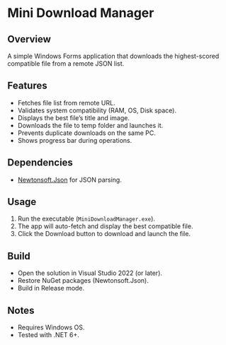 # Mini Download Manager

## Overview
A simple Windows Forms application that downloads the highest-scored compatible file from a remote JSON list.

## Features
- Fetches file list from remote URL.
- Validates system compatibility (RAM, OS, Disk space).
- Displays the best file’s title and image.
- Downloads the file to temp folder and launches it.
- Prevents duplicate downloads on the same PC.
- Shows progress bar during operations.

## Dependencies
- [Newtonsoft.Json](https://www.newtonsoft.com/json) for JSON parsing.

## Usage
1. Run the executable (`MiniDownloadManager.exe`).
2. The app will auto-fetch and display the best compatible file.
3. Click the Download button to download and launch the file.

## Build
- Open the solution in Visual Studio 2022 (or later).
- Restore NuGet packages (Newtonsoft.Json).
- Build in Release mode.

## Notes
- Requires Windows OS.
- Tested with .NET 6+.

